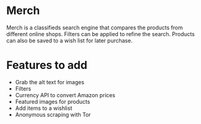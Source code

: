 # Merch
Merch is a classifieds search engine that compares the products from different online shops. Filters can be applied to refine the search. Products can also be saved to a wish list for later purchase.

# Features to add
- Grab the alt text for images
- Filters
- Currency API to convert Amazon prices
- Featured images for products
- Add items to a wishlist
- Anonymous scraping with Tor
